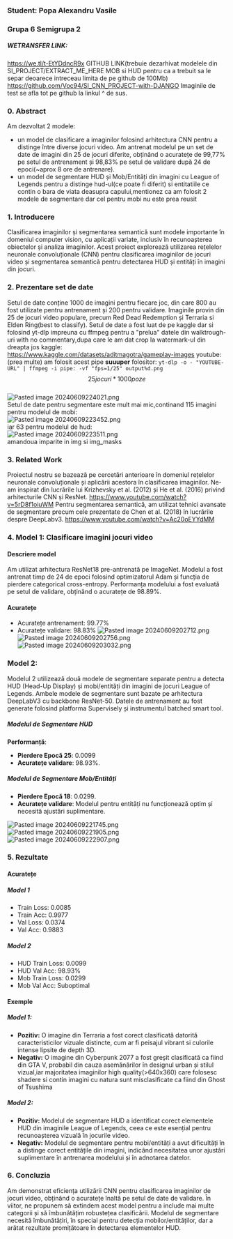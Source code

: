 ### Student: Popa Alexandru Vasile
### Grupa 6 Semigrupa 2

##### WETRANSFER LINK:
https://we.tl/t-EtYDdncR9x
GITHUB LINK(trebuie dezarhivat modelele din SI_PROJECT/EXTRACT_ME_HERE MOB si HUD pentru ca a trebuit sa le separ deoarece intreceau limita de pe github de 100Mb)
https://github.com/Voc94/SI_CNN_PROJECT-with-DJANGO
Imaginile de test se afla tot pe github la linkul ^ de sus.
### 0. Abstract

Am dezvoltat 2 modele:
- un model de clasificare a imaginilor folosind arhitectura CNN pentru a distinge între diverse jocuri video. Am antrenat modelul pe un set de date de imagini din 25 de jocuri diferite, obținând o acuratețe de 99,77% pe setul de antrenament și 98,83% pe setul de validare după 24 de epoci(~aprox 8 ore de antrenare).
- un model de segmentare HUD și Mob/Entități din imagini cu League of Legends pentru a distinge hud-ul(ce poate fi diferit) si entitatiile ce contin o bara de viata deasupra capului,mentionez ca am folosit 2 modele de segmentare dar cel pentru mobi nu este prea reusit 
### 1. Introducere

Clasificarea imaginilor și segmentarea semantică sunt modele importante în domeniul computer vision, cu aplicații variate, inclusiv în recunoașterea obiectelor și analiza imaginilor. Acest proiect explorează utilizarea rețelelor neuronale convoluționale (CNN) pentru clasificarea imaginilor de jocuri video și segmentarea semantică pentru detectarea HUD și entități în imagini din jocuri.

### 2. Prezentare set de date

Setul de date conține 1000 de imagini pentru fiecare joc, din care 800 au fost utilizate pentru antrenament și 200 pentru validare. Imaginile provin din 25 de jocuri video populare, precum Red Dead Redemption și Terraria si Elden Ring(best to classify).
Setul de date a fost luat de pe kaggle dar si folosind yt-dlp impreuna cu ffmpeg pentru a "prelua" datele din walktrough-uri with no commentary,dupa care le am dat crop la watermark-ul din dreapta jos
kaggle: https://www.kaggle.com/datasets/aditmagotra/gameplay-images
youtube: (prea multe)
am folosit acest pipe **suuuper** folositor:
`yt-dlp -o - "YOUTUBE-URL" | ffmpeg -i pipe: -vf "fps=1/25" output%d.png`
$$25 jocuri*1000 poze$$<br/>
![Pasted image 20240609224021.png](https://github.com/Voc94/SI_CNN_PROJECT-with-DJANGO/blob/main/Pasted%20image%2020240609224021.png)<br/>
Setul de date pentru segmentare este mult mai mic,continand 115 imagini pentru modelul de mobi:<br/>
![Pasted image 20240609223452.png](https://github.com/Voc94/SI_CNN_PROJECT-with-DJANGO/blob/main/Pasted%20image%2020240609223452.png)<br/>
iar 63 pentru modelul de hud:<br/>
![Pasted image 20240609223511.png](https://github.com/Voc94/SI_CNN_PROJECT-with-DJANGO/blob/main/Pasted%20image%2020240609223511.png)<br/>
amandoua imparite in img si img_masks<br/>
### 3. Related Work

Proiectul nostru se bazează pe cercetări anterioare în domeniul rețelelor neuronale convoluționale și aplicării acestora în clasificarea imaginilor. Ne-am inspirat din lucrările lui Krizhevsky et al. (2012) și He et al. (2016) privind arhitecturile CNN și ResNet.
https://www.youtube.com/watch?v=5rD8f1oiuWM
Pentru segmentarea semantică, am utilizat tehnici avansate de segmentare precum cele prezentate de Chen et al. (2018) în lucrările despre DeepLabv3.
https://www.youtube.com/watch?v=Ac20oEYYdMM
### 4. Model 1: Clasificare imagini jocuri video

#### Descriere model

Am utilizat arhitectura ResNet18 pre-antrenată pe ImageNet. Modelul a fost antrenat timp de 24 de epoci folosind optimizatorul Adam și funcția de pierdere categorical cross-entropy. Performanța modelului a fost evaluată pe setul de validare, obținând o acuratețe de 98.89%.

#### Acuratețe

- Acuratețe antrenament: 99.77%
- Acuratețe validare: 98.83%
![Pasted image 20240609202712.png](https://github.com/Voc94/SI_CNN_PROJECT-with-DJANGO/blob/main/Pasted%20image%2020240609202712.png)
![Pasted image 20240609202756.png](https://github.com/Voc94/SI_CNN_PROJECT-with-DJANGO/blob/main/Pasted%20image%2020240609202756.png)
![Pasted image 20240609203032.png](https://github.com/Voc94/SI_CNN_PROJECT-with-DJANGO/blob/main/Pasted%20image%2020240609203032.png)
### Model 2:

Modelul 2 utilizează două modele de segmentare separate pentru a detecta HUD (Head-Up Display) și mobi/entități din imagini de jocuri League of Legends. Ambele modele de segmentare sunt bazate pe arhitectura DeepLabV3 cu backbone ResNet-50. Datele de antrenament au fost generate folosind platforma Supervisely și instrumentul batched smart tool.
##### Modelul de Segmentare HUD
**Performanță**:

- **Pierdere Epocă 25**: 0.0099
- **Acuratețe validare**: 98.93%.
##### Modelul de Segmentare Mob/Entități
- **Pierdere Epocă 18**: 0.0299.
- **Acuratețe validare**: Modelul pentru entități nu funcționează optim și necesită ajustări suplimentare.

![Pasted image 20240609221745.png](https://github.com/Voc94/SI_CNN_PROJECT-with-DJANGO/blob/main/Pasted%20image%2020240609221745.png)
![Pasted image 20240609221905.png](https://github.com/Voc94/SI_CNN_PROJECT-with-DJANGO/blob/main/Pasted%20image%2020240609221905.png)
![Pasted image 20240609222907.png](https://github.com/Voc94/SI_CNN_PROJECT-with-DJANGO/blob/main/Pasted%20image%2020240609222907.png)
### 5. Rezultate

#### Acuratețe
##### Model 1

- Train Loss: 0.0085
- Train Acc: 0.9977
- Val Loss: 0.0374
- Val Acc: 0.9883
##### Model 2

- HUD Train Loss: 0.0099
- HUD Val Acc: 98.93%
- Mob Train Loss: 0.0299
- Mob Val Acc: Suboptimal
#### Exemple
##### Model 1:
- **Pozitiv:** O imagine din Terraria a fost corect clasificată datorită caracteristicilor vizuale distincte, cum ar fi peisajul vibrant si culorile intense lipsite de depth 3D.
- **Negativ:** O imagine din Cyberpunk 2077 a fost greșit clasificată ca fiind din GTA V, probabil din cauza asemănărilor în designul urban și stilul vizual,iar majoritatea imaginilor high quality(>640x360) care folosesc shadere si contin imagini cu natura sunt misclasificate ca fiind din Ghost of Tsushima
##### Model 2:

- **Pozitiv:** Modelul de segmentare HUD a identificat corect elementele HUD din imaginile League of Legends, ceea ce este esențial pentru recunoașterea vizuală în jocurile video.
- **Negativ:** Modelul de segmentare pentru mobi/entități a avut dificultăți în a distinge corect entitățile din imagini, indicând necesitatea unor ajustări suplimentare în antrenarea modelului și în adnotarea datelor.
### 6. Concluzia

Am demonstrat eficiența utilizării CNN pentru clasificarea imaginilor de jocuri video, obținând o acuratețe înaltă pe setul de date de validare. În viitor, ne propunem să extindem acest model pentru a include mai multe categorii și să îmbunătățim robustețea clasificării. Modelul de segmentare necesită îmbunătățiri, în special pentru detecția mobilor/entităților, dar a arătat rezultate promițătoare în detectarea elementelor HUD.
